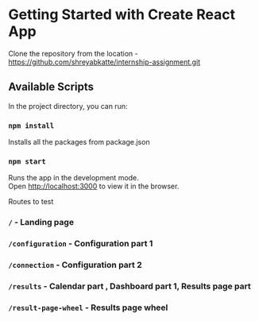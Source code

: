 # Getting Started with Create React App


Clone the repository from the location - https://github.com/shreyabkatte/internship-assignment.git

## Available Scripts

In the project directory, you can run:

### `npm install`

Installs all the packages from package.json

### `npm start`

Runs the app in the development mode.\
Open [http://localhost:3000](http://localhost:3000) to view it in the browser.

Routes to test

### `/` - Landing page
### `/configuration` - Configuration part 1
### `/connection` - Configuration part 2
### `/results` - Calendar part , Dashboard part 1, Results page part
### `/result-page-wheel` - Results page wheel
